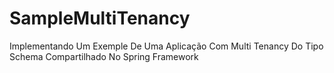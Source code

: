 # SampleMultiTenancy
Implementando Um Exemple De Uma Aplicação Com Multi Tenancy Do Tipo Schema Compartilhado No Spring Framework
